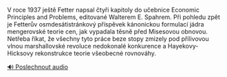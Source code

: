 
V roce 1937 ještě Fetter napsal čtyři kapitoly do učebnice Economic Principles and Problems, editované Walterem E. Spahrem. Při pohledu zpět je Fetterův osmdesátistránkový příspěvek kánonickou formulací jádra mengerovské teorie cen, jak vypadala těsně před Misesovou obnovou. Netřeba říkat, že všechny tyto práce beze stopy zmizely pod přílivovou vlnou marshallovské revoluce nedokonalé konkurence a Hayekovy-Hicksovy rekonstrukce teorie všeobecné rovnováhy.

[🔊 Poslechnout audio](/data/7-paragraphs/audio/chapter_183/para_003-V-roce-1937-jet-Fetter-napsal-tyi-kapitoly-do.mp3)
